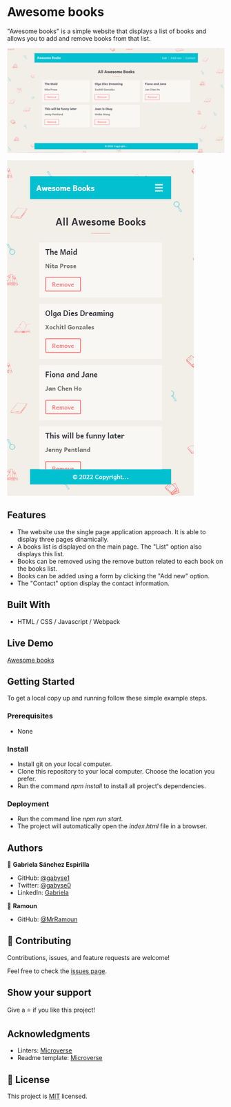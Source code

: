 # Awesome books

"Awesome books" is a simple website that displays a list of books and allows you to add and remove books from that list.

![screenshot desktop](./images/screenshot-desktop.png)

![screenshot mobile](./images/screenshot-mobile.png)

## Features

- The website use the single page application approach. It is able to display three pages dinamically.
- A books list is displayed on the main page. The "List" option also displays this list.
- Books can be removed using the remove button related to each book on the books list.
- Books can be added using a form by clicking the "Add new" option.
- The "Contact" option display the contact information.


## Built With

- HTML / CSS / Javascript / Webpack

## Live Demo

[Awesome books](https://gabyse1.github.io/awesome-books/dist/)


## Getting Started


To get a local copy up and running follow these simple example steps.

### Prerequisites

- None

### Install

- Install git on your local computer.
- Clone this repository to your local computer. Choose the location you prefer.
- Run the command *npm install* to install all project's dependencies.

### Deployment

- Run the command line *npm run start*.
- The project will automatically open the *index.html* file in a browser.


## Authors

👤 **Gabriela Sánchez Espirilla**

- GitHub: [@gabyse1](https://github.com/gabyse1)
- Twitter: [@gabyse0](https://twitter.com/gabyse0)
- LinkedIn: [Gabriela](https://www.linkedin.com/in/gabriela-s%C3%A1nchez-espirilla-83011b225/)

👤 **Ramoun**

- GitHub: [@MrRamoun](https://github.com/MrRamoun)


## 🤝 Contributing

Contributions, issues, and feature requests are welcome!

Feel free to check the [issues page](../../issues/).

## Show your support

Give a ⭐️ if you like this project!

## Acknowledgments

- Linters: [Microverse](https://github.com/microverseinc/linters-config)
- Readme template: [Microverse](https://github.com/microverseinc/readme-template)

## 📝 License

This project is [MIT](./MIT.md) licensed.